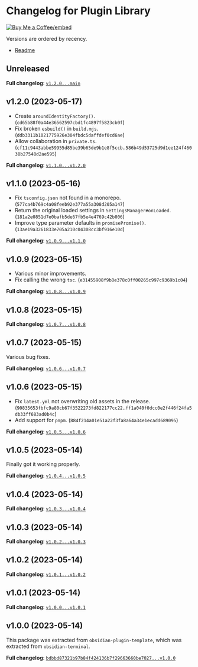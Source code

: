 # Changelog for Plugin Library

[Buy Me a Coffee]: https://buymeacoffee.com/polyipseity
[Buy Me a Coffee/embed]: https://img.buymeacoffee.com/button-api/?text=Buy%20me%20a%20coffee&emoji=&slug=polyipseity&button_colour=40DCA5&font_colour=ffffff&font_family=Lato&outline_colour=000000&coffee_colour=FFDD00
[readme]: https://github.com/polyipseity/obsidian-plugin-library/blob/main/README.md

[![Buy Me a Coffee/embed]][Buy Me a Coffee]

Versions are ordered by recency.

- [Readme]

## Unreleased

__Full changelog__: [`v1.2.0...main`](https://github.com/polyipseity/obsidian-plugin-template/compare/v1.2.0...main)

## v1.2.0 (2023-05-17)

- Create `aroundIdentityFactory()`. (`cd65b88f0a44e36562597cbd1fc4897f5823cb0f`)
- Fix broken `esbuild()` in `build.mjs`. (`ddb3311b1021775926e304fbdc5daffdef0cd6ae`)
- Allow collaboration in `private.ts`. (`cf11c9443abbe59955d85be39b65de9b1e8f5ccb`..`586b49d53725d9d1ee124f46038b27548d2ae595`)

__Full changelog__: [`v1.1.0...v1.2.0`](https://github.com/polyipseity/obsidian-plugin-template/compare/v1.1.0...v1.2.0)

## v1.1.0 (2023-05-16)

- Fix `tsconfig.json` not found in a monorepo. (`577ca4b769c4a08feeb92e377a55a308d205a147`)
- Return the original loaded settings in `SettingsManager#onLoaded`. (`181a2e0851d7e0bafb5de67fb5e4e4769c42b006`)
- Improve type parameter defaults in `promisePromise()`. (`13ae19a3261833e705a210c04308cc3bf916e10d`)

__Full changelog__: [`v1.0.9...v1.1.0`](https://github.com/polyipseity/obsidian-plugin-template/compare/v1.0.9...v1.1.0)

## v1.0.9 (2023-05-15)

- Various minor improvements.
- Fix calling the wrong `tsc`. (`e31455908f9b8e378c0ff00265c997c9369b1c04`)

__Full changelog__: [`v1.0.8...v1.0.9`](https://github.com/polyipseity/obsidian-plugin-template/compare/v1.0.8...v1.0.9)

## v1.0.8 (2023-05-15)

__Full changelog__: [`v1.0.7...v1.0.8`](https://github.com/polyipseity/obsidian-plugin-template/compare/v1.0.7...v1.0.8)

## v1.0.7 (2023-05-15)

Various bug fixes.

__Full changelog__: [`v1.0.6...v1.0.7`](https://github.com/polyipseity/obsidian-plugin-template/compare/v1.0.6...v1.0.7)

## v1.0.6 (2023-05-15)

- Fix `latest.yml` not overwriting old assets in the release. (`90835653fbfc9a80cb67f3522273fd822177cc22`..`ff1a040f0dcc0e2f446f24fa5db33ff683ad0b4c`)
- Add support for `pnpm`. (`884f214a01e51a22f3fa8a64a34e1ecadd689095`)

__Full changelog__: [`v1.0.5...v1.0.6`](https://github.com/polyipseity/obsidian-plugin-template/compare/v1.0.5...v1.0.6)

## v1.0.5 (2023-05-14)

Finally got it working properly.

__Full changelog__: [`v1.0.4...v1.0.5`](https://github.com/polyipseity/obsidian-plugin-template/compare/v1.0.4...v1.0.5)

## v1.0.4 (2023-05-14)

__Full changelog__: [`v1.0.3...v1.0.4`](https://github.com/polyipseity/obsidian-plugin-template/compare/v1.0.3...v1.0.4)

## v1.0.3 (2023-05-14)

__Full changelog__: [`v1.0.2...v1.0.3`](https://github.com/polyipseity/obsidian-plugin-template/compare/v1.0.2...v1.0.3)

## v1.0.2 (2023-05-14)

__Full changelog__: [`v1.0.1...v1.0.2`](https://github.com/polyipseity/obsidian-plugin-template/compare/v1.0.1...v1.0.2)

## v1.0.1 (2023-05-14)

__Full changelog__: [`v1.0.0...v1.0.1`](https://github.com/polyipseity/obsidian-plugin-template/compare/v1.0.0...v1.0.1)

## v1.0.0 (2023-05-14)

This package was extracted from `obsidian-plugin-template`, which was extracted from `obsidian-terminal`.

__Full changelog__: [`bdbbd87321b97b84f424136b7f29663660be7027...v1.0.0`](https://github.com/polyipseity/obsidian-plugin-template/compare/bdbbd87321b97b84f424136b7f29663660be7027...v1.0.0)
